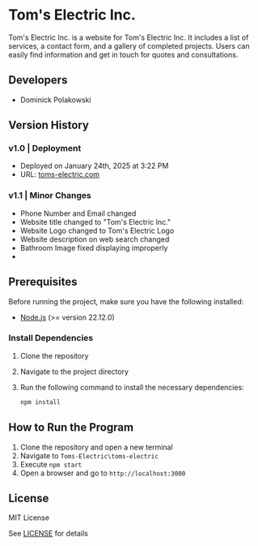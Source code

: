 # Tom's Electric Inc. 

Tom's Electric Inc. is a website for Tom's Electric Inc. It includes a list of services, a contact form, and a gallery of completed projects. Users can easily find information and get in touch for quotes and consultations. 

## Developers 

- Dominick Polakowski 

## Version History 

### **v1.0 | Deployment** 

- Deployed on January 24th, 2025 at 3:22 PM
- URL: [toms-electric.com](https://toms-electric.com/)

### **v1.1 | Minor Changes** 

- Phone Number and Email changed 
- Website title changed to "Tom's Electric Inc." 
- Website Logo changed to Tom's Electric Logo 
- Website description on web search changed 
- Bathroom Image fixed displaying improperly 
- 

## Prerequisites

Before running the project, make sure you have the following installed:

- [Node.js](https://nodejs.org/) (>= version 22.12.0)

### Install Dependencies

1. Clone the repository 
2. Navigate to the project directory 
3. Run the following command to install the necessary dependencies:

   ```bash
   npm install
   ```

## How to Run the Program 

1. Clone the repository and open a new terminal 
2. Navigate to `Toms-Electric\toms-electric` 
3. Execute `npm start`
6. Open a browser and go to `http://localhost:3000` 

## License

MIT License

See [LICENSE](LICENSE) for details 